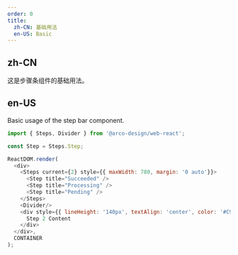 ```yaml
---
order: 0
title: 
  zh-CN: 基础用法
  en-US: Basic
---
```


## zh-CN

这是步骤条组件的基础用法。

## en-US

Basic usage of the step bar component.

```js
import { Steps, Divider } from '@arco-design/web-react';

const Step = Steps.Step;

ReactDOM.render(
  <div>
    <Steps current={2} style={{ maxWidth: 780, margin: '0 auto'}}>
      <Step title="Succeeded" />
      <Step title="Processing" />
      <Step title="Pending" />
    </Steps>
    <Divider/>
    <div style={{ lineHeight: '140px', textAlign: 'center', color: '#C9CDD4' }}>
      Step 2 Content
    </div>
  </div>,
  CONTAINER
);
```
